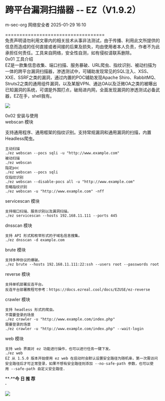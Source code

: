 #  跨平台漏洞扫描器 -- EZ（V1.9.2）   
m-sec-org  网络安全者   2025-01-29 16:10  
  
===================================  
免责声明请勿利用文章内的相关技术从事非法测试，由于传播、利用此文所提供的信息而造成的任何直接或者间接的后果及损失，均由使用者本人负责，作者不为此承担任何责任。工具来自网络，安全性自测，如有侵权请联系删除。  
0x01 工具介绍  
EZ是一款集信息收集、端口扫描、服务暴破、URL爬虫、指纹识别、被动扫描为一体的跨平台漏洞扫描器，渗透测试中，可辅助发现常见的SQL注入、XSS、XXE、SSRF之类的漏洞，通过内置的POC辅助发现Apache Shiro、RabbitMQ、Struts2之类的通用组件漏洞，以及某服VPN、通达OA以及泛微OA之类的被曝出已知漏洞的系统，可谓是外围打点，破局进内网，全面发现漏洞的渗透测试必备武器，EZ在手，shell我有。  
  
![](https://mmbiz.qpic.cn/sz_mmbiz_jpg/0JJXjA8siccwxGtXYOcZ5ktUVBibj2vUk7iaBn02hw73k9AUFI3U4F91pXLCbvyshf5AkzJWWgxVr16ib7lkbRXyPA/640?wx_fmt=jpeg&from=appmsg "")  
  
0x02 安装与使用  
webscan 模块  
  
支持通用程序、通用框架的指纹识别。支持常规漏洞和通用漏洞的扫描，内置Headless爬虫。  
```
主动扫描
./ez webscan --pocs sqli -u "http://www.example.com"
被动扫描
./ez webscan
指定poc
./ez webscan --pocs sqli
仅指纹识别
./ez webscan --disable-pocs all -u "http://www.example.com"
忽略指纹识别
./ez webscan -u "http://www.example.com" -nff
```  
  
servicescan 模块  
```
支持端口扫描、服务识别以及漏洞扫描。
./ez servicescan --hosts 192.168.11.111 --ports 445
```  
  
dnsscan 模块  
```
支持 API 形式和枚举形式的子域名信息搜集。
./ez dnsscan -d example.com
```  
  
brute 模块  
```
支持多种协议的爆破。
./ez brute --hosts 192.168.11.111:22:ssh --users root --passwords root
```  
  
reverse 模块  
```
支持单机部署反连平台。
反连平台部署教程可参考：https://docs.ezreal.cool/docs/EZUSE/ez-reverse
```  
  
crawler 模块  
```
支持 headless 形式的爬虫。
不需要登录的场景
./ez crawler -u "http://www.example.com/index.php"
需要登录的场景
./ez crawler -u "http://www.example.com/index.php" --wait-login
```  
  
web 模块  
```
支持 web 界面对 ez 功能进行操作，也可以进行任务一键下发。
./ez web
EZ 从 1.5.0 版本开始使用 ez web 在启动时会默认设置安全路径为随机串，第一次需访问安全路径后才可正常登录，如果不想有安全路径则添加 --no-safe-path 参数，也可以使用 --safe-path 自定义安全路径.
```  
  
  
  
**·****今 日 推 荐**  
**·**  
  
![](https://mmbiz.qpic.cn/sz_mmbiz_png/0JJXjA8siccweJjGmTv36h552BUgMZTgeicjFibbyEiauYNpO0Bts4Waic3DUxt90icPMThSYG7ZCHTRI7SxPAZa4G5Q/640?wx_fmt=png&from=appmsg "")  
  
  
